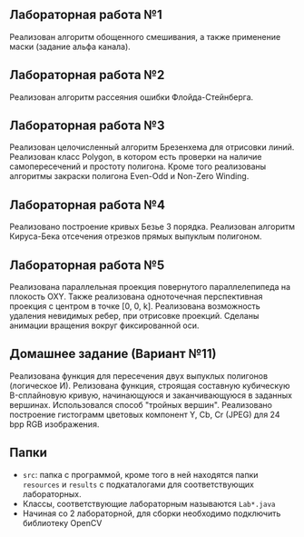 ## Лабораторная работа №1

Реализован алгоритм обощенного смешивания, а также применение маски (задание альфа канала).

## Лабораторная работа №2

Реализован алгоритм рассеяния ошибки Флойда-Стейнберга.

## Лабораторная работа №3

Реализован целочисленный алгоритм Брезенхема для отрисовки линий. Реализован класс Polygon, в котором есть проверки на наличие самопересечений и простоту полигона. Кроме того реализованы алгоритмы закраски полигона Even-Odd и Non-Zero Winding.

## Лабораторная работа №4

Реализовано построение кривых Безье 3 порядка. Реализован алгоритм Кируса-Бека отсечения отрезков прямых выпуклым полигоном.

## Лабораторная работа №5

Реализована параллельная проекция повернутого параллелепипеда на плокость OXY. Также реализована одноточечная перспективная проекция с центром в точке [0, 0, k]. Реализована возможность удаления невидимых ребер, при отрисовке проекций. Сделаны анимации вращения вокруг фиксированной оси.

## Домашнее задание (Вариант №11)

Реализована функция для пересечения двух выпуклых полигонов (логическое И). Релизована функция, строящая составную кубическую B-сплайновую кривую, начинающуюся и заканчивающуюся в заданных вершинах. Использовался способ "тройных вершин". Реализовано построение гистограмм цветовых компонент Y, Cb, Cr (JPEG) для 24 bpp RGB изображения.

## Папки

- `src`: папка с программой, кроме того в ней находятся папки `resources` и `results` c подкаталогами для соответствующих лабораторных.
- Классы, соответствующие лабораторным называются `Lab*.java`
- Начиная со 2 лабораторной, для сборки необходимо подключить библиотеку OpenCV

